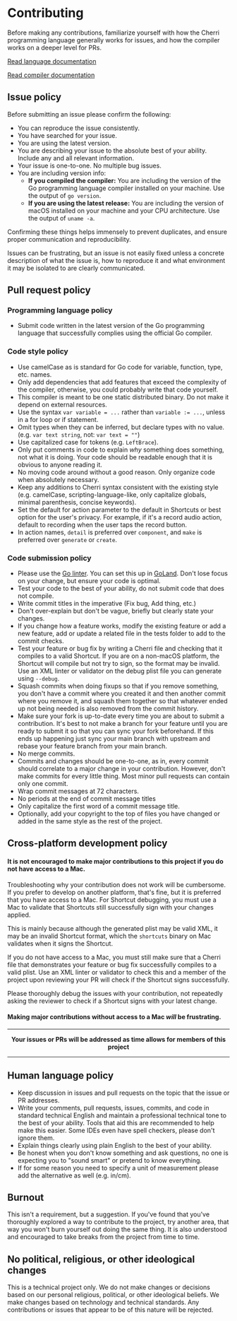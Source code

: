 # Contributing

Before making any contributions, familiarize yourself with how the Cherri programming language generally works for issues, and how the compiler works on a deeper level for PRs.

[Read language documentation](https://cherrilang.org/language/)

[Read compiler documentation](https://cherrilang.org/compiler/)

## Issue policy

Before submitting an issue please confirm the following:

- You can reproduce the issue consistently.
- You have searched for your issue.
- You are using the latest version.
- You are describing your issue to the absolute best of your ability. Include any and all relevant information.
- Your issue is one-to-one. No multiple bug issues.
- You are including version info:
  - **If you compiled the compiler:** You are including the version of the Go programming language compiler
  installed on your machine. Use the output of `go version`.
  - **If you are using the latest release:** You are including the version of macOS installed on your machine and your CPU architecture. Use the output
  of `uname -a`.

Confirming these things helps immensely to prevent duplicates, and ensure proper communication and reproducibility.

Issues can be frustrating, but an issue is not easily fixed unless a concrete description of what the issue is, how to
reproduce it and what environment it may be isolated to are clearly communicated.

## Pull request policy

### Programming language policy

- Submit code written in the latest version of the Go programming language that successfully complies using the official
  Go compiler.

### Code style policy

- Use camelCase as is standard for Go code for variable, function, type, etc. names.
- Only add dependencies that add features that exceed the complexity of the compiler, otherwise, you could probably
  write that code yourself.
- This compiler is meant to be one static distributed binary. Do not make it depend on external resources.
- Use the syntax `var variable = ...` rather than `variable := ...`, unless in a for loop or if statement.
- Omit types when they can be inferred, but declare types with no value. (e.g. `var text string`, not: `var text = ""`)
- Use capitalized case for tokens (e.g. `LeftBrace`).
- Only put comments in code to explain _why_ something does something, not what it is doing. Your code should be
  readable enough that it is obvious to anyone reading it.
- No moving code around without a good reason. Only organize code when absolutely necessary.
- Keep any additions to Cherri syntax consistent with the existing style (e.g. camelCase, scripting-language-like, only
  capitalize globals, minimal parenthesis, concise keywords).
- Set the default for action parameter to the default in Shortcuts or best option for the user's privacy. For example, if it's a record audio action, default to recording when the user taps the record button.
- In action names, `detail` is preferred over `component`, and `make` is preferred over `generate` or `create`.

### Code submission policy

- Please use the [Go linter](https://golangci-lint.run/). You can set this up in [GoLand](https://plugins.jetbrains.com/plugin/12496-go-linter). Don't lose focus on your change, but ensure your code is optimal.
- Test your code to the best of your ability, do not submit code that does not compile.
- Write commit titles in the imperative (Fix bug, Add thing, etc.)
- Don't over-explain but don't be vague, briefly but clearly state your changes.
- If you change how a feature works, modify the existing feature or add a new feature, add or update a related file in the tests folder to add to the commit checks.
- Test your feature or bug fix by writing a Cherri file and checking that it compiles to a valid Shortcut. If you are on
  a non-macOS platform, the Shortcut will compile but not try to sign, so the format may be invalid. Use an XML linter or validator on the debug plist file you can generate using `--debug`.
- Squash commits when doing fixups so that if you remove something, you don't have a commit where you created it
  and then another commit where you remove it, and squash them together so that whatever ended up not being needed is also
  removed from the commit history.
- Make sure your fork is up-to-date every time you are about to submit a contribution. It's best to not make a branch for
  your feature until you are ready to submit it so that you can sync your fork beforehand. If this ends up
  happening just sync your main branch with upstream and rebase your feature branch from your main branch.
- No merge commits.
- Commits and changes should be one-to-one, as in, every commit should correlate to a major change in your contribution.
  However, don't make commits for every little thing. Most minor pull requests can contain only one commit.
- Wrap commit messages at 72 characters.
- No periods at the end of commit message titles
- Only capitalize the first word of a commit message title.
- Optionally, add your copyright to the top of files you have changed or added in the same style as the rest of the project.

## Cross-platform development policy

#### It is not encouraged to make major contributions to this project if you do not have access to a Mac.

Troubleshooting why your contribution does not work will be cumbersome. If you prefer to develop on another platform,
that's fine, but it is preferred that you have access to a Mac. For Shortcut debugging, you must use a Mac to validate
that Shortcuts still successfully sign with your changes applied.

This is mainly because although the generated plist may be valid XML, it may be an invalid Shortcut format, which the
`shortcuts` binary on Mac validates when it signs the Shortcut.

If you do not have access to a Mac, you must still make sure that a Cherri file that demonstrates your feature or bug
fix successfully compiles to a valid plist. Use an XML linter or validator to check this and a member of the project
upon reviewing your PR will check if the Shortcut signs successfully.

Please thoroughly debug the issues with your contribution, not repeatedly asking the reviewer to check if a Shortcut signs
with your latest change.

#### Making major contributions without access to a Mac _will_ be frustrating.

---

<p align=center>
  <b>Your issues or PRs will be addressed as time allows for members of this project</b>
</p>

---

## Human language policy

- Keep discussion in issues and pull requests on the topic that the issue or PR addresses.
- Write your comments, pull requests, issues, commits, and code in standard technical English and maintain a professional
  technical tone to the best of your ability. Tools that aid this are recommended to help make this easier. Some IDEs
  even have spell checkers, please don't ignore them.
- Explain things clearly using plain English to the best of your ability.
- Be honest when you don't know something and ask questions, no one is expecting you to "sound
  smart" or pretend to know everything.
- If for some reason you need to specify a unit of measurement please add the alternative as well (e.g. in/cm).

## Burnout

This isn't a requirement, but a suggestion. If you've found that you've thoroughly explored a way to contribute to the
project, try another area, that way you won't burn yourself out doing the same thing. It is also understood and
encouraged to take breaks from the project from time to time.

## No political, religious, or other ideological changes

This is a technical project only. We do not make changes or decisions based on our personal religious, political,
or other ideological beliefs. We make changes based on technology and technical standards. Any contributions or issues
that appear to be of this nature will be rejected.
